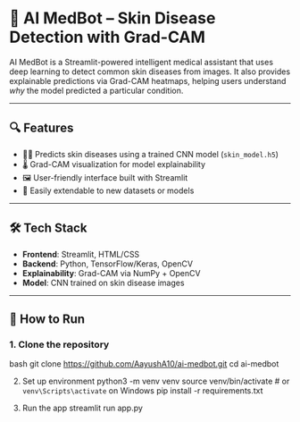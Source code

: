 # 🧠 AI MedBot – Skin Disease Detection with Grad-CAM

AI MedBot is a Streamlit-powered intelligent medical assistant that uses deep learning to detect common skin diseases from images. It also provides explainable predictions via Grad-CAM heatmaps, helping users understand *why* the model predicted a particular condition.


---

## 🔍 Features

- 🧑‍⚕️ Predicts skin diseases using a trained CNN model (`skin_model.h5`)
- 🌡️ Grad-CAM visualization for model explainability
- 🖼️ User-friendly interface built with Streamlit
- 📁 Easily extendable to new datasets or models

---

## 🛠️ Tech Stack

- **Frontend**: Streamlit, HTML/CSS
- **Backend**: Python, TensorFlow/Keras, OpenCV
- **Explainability**: Grad-CAM via NumPy + OpenCV
- **Model**: CNN trained on skin disease images

---

## 🚀 How to Run

### 1. Clone the repository
bash
git clone https://github.com/AayushA10/ai-medbot.git
cd ai-medbot

2. Set up environment
python3 -m venv venv
source venv/bin/activate  # or `venv\Scripts\activate` on Windows
pip install -r requirements.txt

3. Run the app
streamlit run app.py

